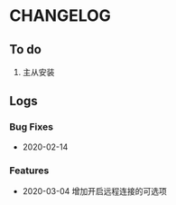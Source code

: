 # CHANGELOG

## To do

1. 主从安装

## Logs

### Bug Fixes

* 2020-02-14  

### Features

* 2020-03-04  增加开启远程连接的可选项
